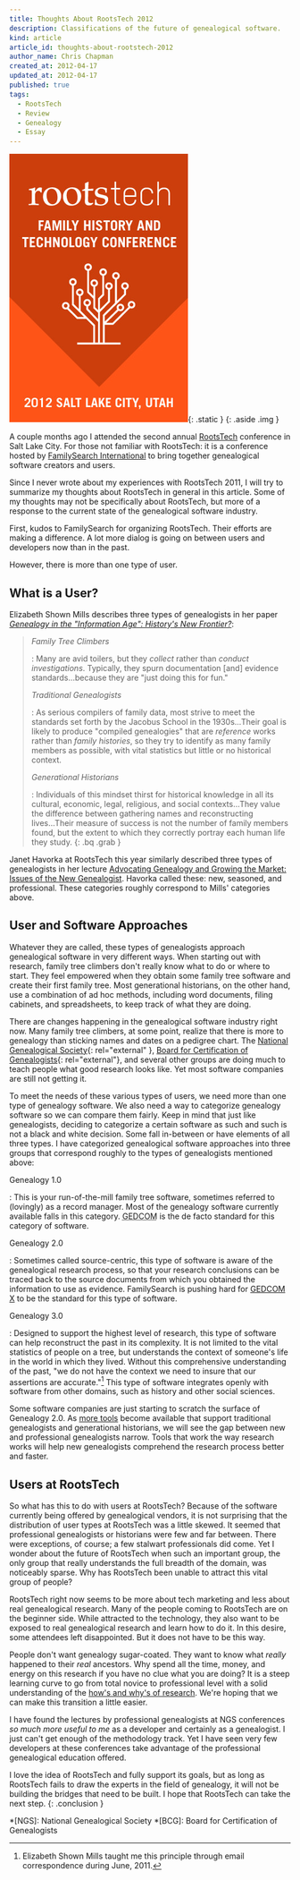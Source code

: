 ```yaml
---
title: Thoughts About RootsTech 2012
description: Classifications of the future of genealogical software.
kind: article
article_id: thoughts-about-rootstech-2012
author_name: Chris Chapman
created_at: 2012-04-17
updated_at: 2012-04-17
published: true
tags:
  - RootsTech
  - Review
  - Genealogy
  - Essay
---
```


![RootsTech 2012](rootstech.320x480-75.2012.jpg){: .static }
{: .aside .img }

A couple months ago I attended the second annual
[RootsTech](http://rootstech.org/ "rootstech.org") conference in Salt Lake
City. For those not familiar with RootsTech: it is a conference hosted by
[FamilySearch International](http://familysearch.org "familysearch.org") to
bring together genealogical software creators and users.

Since I never wrote about my experiences with RootsTech <span class="oldstyle">2011</span>,
I will try to summarize my thoughts about RootsTech in general in this article.
Some of my thoughts may not be specifically about RootsTech, but more of a
response to the current state of the genealogical software industry.

<!--MORE-->

First, kudos to FamilySearch for organizing RootsTech. Their efforts are making
a difference. A lot more dialog is going on between users and developers now
than in the past.

However, there is more than one type of user.

## What is a User?

Elizabeth Shown Mills describes three types of genealogists in her paper
<a rel="external" href="http://www.ngsgenealogy.org/galleries/Ref_Researching/NGSQVol91Pg26077GenealogyHistory.pdf"><cite>Genealogy in the "Information Age": History's New Frontier?</cite></a>:

> <dfn id="def:family-tree-climbers">Family Tree Climbers</dfn>
>
> : Many are avid toilers, but they _collect_ rather than _conduct
> investigations_. Typically, they spurn documentation \[and\] evidence
> standards...because they are "just doing this for fun."
>
> <dfn id="def:traditional-genealogists">Traditional Genealogists</dfn>
>
> : As serious compilers of family data, most strive to meet the standards set
> forth by the Jacobus School in the <span class="oldstyle">1930</span>s...Their
> goal is likely to produce "compiled genealogies" that are _reference_ works
> rather than _family histories_, so they try to identify as many family
> members as possible, with vital statistics but little or no historical
> context.
>
> <dfn id="def:generational-historians">Generational Historians</dfn>
>
> : Individuals of this mindset thirst for historical knowledge in all its
> cultural, economic, legal, religious, and social contexts...They value the
> difference between gathering names and reconstructing lives...Their measure
> of success is not the number of family members found, but the extent to which
> they correctly portray each human life they study.
{: .bq .grab }

Janet Havorka at RootsTech this year similarly described three types of
genealogists in her lecture [Advocating Genealogy and Growing the Market: Issues of the New Genealogist](http://s3.amazonaws.com/rootstech/original/Advocating%20Genealogy.docx?1322717131 "Click for Syllabus").
Havorka called these: new, seasoned, and professional. These categories roughly
correspond to Mills' categories above.

## User and Software Approaches

Whatever they are called, these types of genealogists approach genealogical
software in very different ways. When starting out with research, family tree
climbers don't really know what to do or where to start. They feel empowered
when they obtain some family tree software and create their first family tree.
Most generational historians, on the other hand, use a combination of ad hoc
methods, including word documents, filing cabinets, and spreadsheets, to keep
track of what they are doing.

There are changes happening in the genealogical software industry right now.
Many family tree climbers, at some point, realize that there is more to
genealogy than sticking names and dates on a pedigree chart. The
[National Genealogical Society](http://ngsgenealogy.org){: rel="external" },
[Board for Certification of Genealogists](http://bcgcertification.org/){: rel="external"},
and several other groups are doing much to teach people what good research
looks like. Yet most software companies are still not getting it.

To meet the needs of these various types of users, we need more than one type
of genealogy software. We also need a way to categorize genealogy software so
we can compare them fairly. Keep in mind that just like genealogists, deciding
to categorize a certain software as such and such is not a black and white
decision. Some fall in-between or have elements of all three types. I have
categorized genealogical software approaches into three groups that correspond
roughly to the types of genealogists mentioned above:

Genealogy 1.0

: This is your run-of-the-mill family tree software, sometimes referred to
(lovingly) as a record manager. Most of the genealogy software currently
available falls in this category.
<abbr title="GEnealogical Data COMmunication">GEDCOM</abbr> is the de facto
standard for this category of software.

Genealogy 2.0

: Sometimes called source-centric, this type of software is aware of the
genealogical research process, so that your research conclusions can be traced
back to the source documents from which you obtained the information to use as
evidence. FamilySearch is pushing hard for
<a href="http://gedcomx.org/" rel="external"><abbr>GEDCOM X</abbr></a>
to be the standard for this type of software.

Genealogy 3.0

: Designed to support the highest level of research, this type of software can
help reconstruct the past in its complexity. It is not limited to the vital
statistics of people on a tree, but understands the context of someone's life
in the world in which they lived. Without this comprehensive understanding of
the past, "we do not have the context we need to insure that our assertions are
accurate."[^1] This type of software integrates openly with software from other
domains, such as history and other social sciences.

Some software companies are just starting to scratch the surface of Genealogy
<span class="oldstyle">2.0</span>. As [more tools](/solutions/#geungle) become
available that support traditional genealogists and generational historians, we
will see the gap between new and professional genealogists narrow. Tools that
work the way research works will help new genealogists comprehend the research
process better and faster.

## Users at RootsTech

So what has this to do with users at RootsTech? Because of the software
currently being offered by genealogical vendors, it is not surprising that the
distribution of user types at RootsTech was a little skewed. It seemed that
professional genealogists or historians were few and far between. There were
exceptions, of course; a few stalwart professionals did come. Yet I wonder
about the future of RootsTech when such an important group, the only group that
really understands the full breadth of the domain, was noticeably sparse. Why
has RootsTech been unable to attract this vital group of people?

RootsTech right now seems to be more about tech marketing and less about real
genealogical research. Many of the people coming to RootsTech are on the
beginner side. While attracted to the technology, they also want to be exposed
to real genealogical research and learn how to do it. In this desire, some
attendees left disappointed. But it does not have to be this way.

People don't want genealogy sugar-coated. They want to know what _really_
happened to their _real_ ancestors. Why spend all the time, money, and energy
on this research if you have no clue what you are doing? It is a steep learning
curve to go from total novice to professional level with a solid understanding
of the [how's and why's of research](/research/process/). We're hoping that we
can make this transition a little easier.

I have found the lectures by professional genealogists at NGS conferences _so
much more useful to me_ as a developer and certainly as a genealogist. I just
can't get enough of the methodology track. Yet I have seen very few developers at
these conferences take advantage of the professional genealogical education
offered.

I love the idea of RootsTech and fully support its goals, but as long as
RootsTech fails to draw the experts in the field of genealogy, it will not be
building the bridges that need to be built. I hope that RootsTech can take the
next step.
{: .conclusion }

[^1]: Elizabeth Shown Mills taught me this principle through email correspondence during June, 2011.

*[NGS]: National Genealogical Society
*[BCG]: Board for Certification of Genealogists

